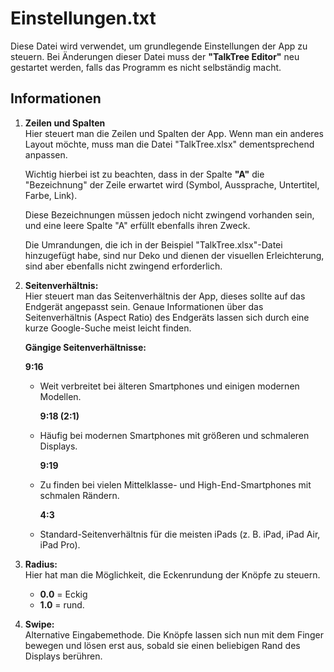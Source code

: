 # Einstellungen.txt

Diese Datei wird verwendet, um grundlegende Einstellungen der App zu steuern. Bei Änderungen dieser Datei muss der **"TalkTree Editor"** neu gestartet werden, falls das Programm es nicht selbständig macht.

## Informationen

1. **Zeilen und Spalten**  
   Hier steuert man die Zeilen und Spalten der App. Wenn man ein anderes Layout möchte, muss man die Datei "TalkTree.xlsx" dementsprechend anpassen.

   Wichtig hierbei ist zu beachten, dass in der Spalte **"A"** die "Bezeichnung" der Zeile erwartet wird (Symbol, Aussprache, Untertitel, Farbe, Link).

   Diese Bezeichnungen müssen jedoch nicht zwingend vorhanden sein, und eine leere Spalte "A" erfüllt ebenfalls ihren Zweck.

   Die Umrandungen, die ich in der Beispiel "TalkTree.xlsx"-Datei hinzugefügt habe, sind nur Deko und dienen der visuellen Erleichterung, sind aber ebenfalls nicht zwingend erforderlich.

2. **Seitenverhältnis:**  
   Hier steuert man das Seitenverhältnis der App, dieses sollte auf das Endgerät angepasst sein. Genaue Informationen über das Seitenverhältnis (Aspect Ratio) des Endgeräts lassen sich durch eine kurze Google-Suche meist leicht finden.

   **Gängige Seitenverhältnisse:**

   **9:16**

   - Weit verbreitet bei älteren Smartphones und einigen modernen Modellen.

     **9:18 (2:1)**

   - Häufig bei modernen Smartphones mit größeren und schmaleren Displays.

     **9:19**

   - Zu finden bei vielen Mittelklasse- und High-End-Smartphones mit schmalen Rändern.

     **4:3**

   - Standard-Seitenverhältnis für die meisten iPads (z. B. iPad, iPad Air, iPad Pro).

3. **Radius:**  
   Hier hat man die Möglichkeit, die Eckenrundung der Knöpfe zu steuern.

   - **0.0** = Eckig
   - **1.0** = rund.

4. **Swipe:**  
   Alternative Eingabemethode. Die Knöpfe lassen sich nun mit dem Finger bewegen und lösen erst aus, sobald sie einen beliebigen Rand des Displays berühren.
